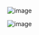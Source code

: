 ![image](https://github.com/akshayblevel/Dotnet8-Dapr/assets/38757471/c55cae6c-7066-4b0b-876f-b47d7402f465)


![image](https://github.com/akshayblevel/Dotnet8-Dapr/assets/38757471/31cb7a13-63c4-4687-ba7d-f7e1f88402f2)
